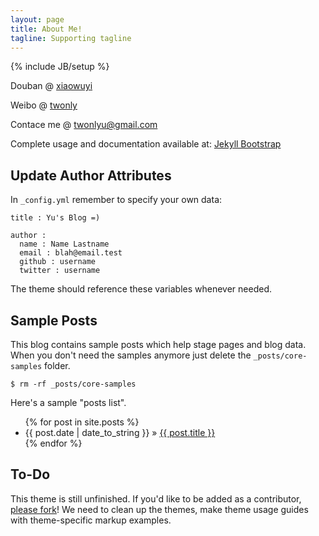 ```yaml
---
layout: page
title: About Me!
tagline: Supporting tagline
---
```

{% include JB/setup %}

Douban @ [xiaowuyi](http://www.douban.com/people/xiaowuyi/)  
  
Weibo @ [twonly](http://www.weibo.com/twonly)
  
Contace me @ <twonlyu@gmail.com>

Complete usage and documentation available at: [Jekyll Bootstrap](http://jekyllbootstrap.com)

## Update Author Attributes

In `_config.yml` remember to specify your own data:
    
    title : Yu's Blog =)
    
    author :
      name : Name Lastname
      email : blah@email.test
      github : username
      twitter : username

The theme should reference these variables whenever needed.
    
## Sample Posts

This blog contains sample posts which help stage pages and blog data.
When you don't need the samples anymore just delete the `_posts/core-samples` folder.

    $ rm -rf _posts/core-samples

Here's a sample "posts list".

<ul class="posts">
  {% for post in site.posts %}
    <li><span>{{ post.date | date_to_string }}</span> &raquo; <a href="{{ BASE_PATH }}{{ post.url }}">{{ post.title }}</a></li>
  {% endfor %}
</ul>

## To-Do

This theme is still unfinished. If you'd like to be added as a contributor, [please fork](http://github.com/plusjade/jekyll-bootstrap)!
We need to clean up the themes, make theme usage guides with theme-specific markup examples.


